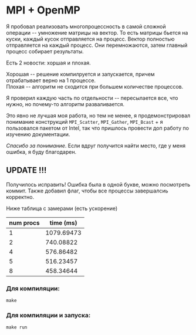 # MPI + OpenMP

Я пробовал реализовать многопроцессность в самой сложной операции --
умножение матрицы на вектор. То есть матрицы бьется на куски, каждый кусок отправляется на процесс.
Вектор полностью отправляется на каждый процесс. Они перемножаются, затем главный 
процесс собирает результаты.

Есть 2 новости: хоршая и плохая.

Хорошая -- решение компилруется и запускается, причем отрабатывает верно на 1 процессе.  
Плохая -- алгоритм не сходится при большем количестве процессов.

Я проверил каждую часть по отдельности -- пересылается все, что нужно, 
но почему-то алгоритм разваливается.

Это явно не лучшая моя работа, но тем не менее, я продемонстрировал понимание конструкций
`MPI_Scatter`, `MPI_Gather`, `MPI_Bcast` + я пользовался пакетом от Intel, так что
пришлось провести доп работу по изучению документации.

*Спасибо за понимание*. Если вдруг получится найти место, где у меня ошибка, я буду благодарен.

## UPDATE !!!
Получилось исправить! Ошибка была в одной букве, можно посмотреть коммит.
Также добавил флаг, чтобы все процессы завершалсиь корректно.

Ниже таблица с замерами (есть ускорение)

| num procs | time (ms)  |
| --------- | ---------- |
| 1         | 1079.69473 |
| 2         | 740.08822  |
| 4         | 576.86482  |
| 5         | 516.23457  |
| 8         | 458.34644  |


### Для компиляции:

`make`

### Для компиляции и запуска:

`make run`

